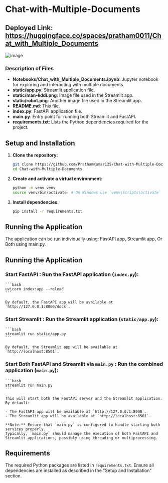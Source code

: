 # Chat-with-Multiple-Documents

## Deployed Link: https://huggingface.co/spaces/pratham0011/Chat_with_Multiple_Documents
![image](https://github.com/user-attachments/assets/2b5ba953-d0b7-4d20-ac8e-ff3cfb8145dc)



### Description of Files

- **Notebooks/Chat_with_Multiple_Documents.ipynb**: Jupyter notebook for exploring and interacting with multiple documents.
- **static/app.py**: Streamlit application file.
- **static/man-kddi.png**: Image file used in the Streamlit app.
- **static/robot.png**: Another image file used in the Streamlit app.
- **README.md**: This file.
- **index.py**: FastAPI application file.
- **main.py**: Entry point for running both Streamlit and FastAPI.
- **requirements.txt**: Lists the Python dependencies required for the project.

## Setup and Installation

1. **Clone the repository:**

    ```bash
    git clone https://github.com/PrathamKumar125/Chat-with-Multiple-Documents.git
    cd Chat-with-Multiple-Documents
    ```

2. **Create and activate a virtual environment:**

    ```bash
    python -m venv venv
    source venv/bin/activate  # On Windows use `venv\Scripts\activate`
    ```

3. **Install dependencies:**

    ```bash
    pip install -r requirements.txt
    ```

## Running the Application

The application can be run individually using: FastAPI app, Streamlit app, Or Both using main.py.

## Running the Application

### Start FastAPI : **Run the FastAPI application (`index.py`):**

    ```bash
    uvicorn index:app --reload
    ```

    By default, the FastAPI app will be available at `http://127.0.0.1:8000/docs`.

### Start Streamlit :  **Run the Streamlit application (`static/app.py`):**

    ```bash
    streamlit run static/app.py
    ```

    By default, the Streamlit app will be available at `http://localhost:8501`.

### Start Both FastAPI and Streamlit via `main.py` : **Run the combined application (`main.py`):**

    ```bash
    streamlit run main.py
    ```

    This will start both the FastAPI server and the Streamlit application. By default:
    
    - The FastAPI app will be available at `http://127.0.0.1:8000`.
    - The Streamlit app will be available at `http://localhost:8501`.

    **Note:** Ensure that `main.py` is configured to handle starting both services properly. 
    Typically, `main.py` should manage the execution of both FastAPI and Streamlit applications, possibly using threading or multiprocessing.

## Requirements

The required Python packages are listed in `requirements.txt`. Ensure all dependencies are installed as described in the "Setup and Installation" section.

